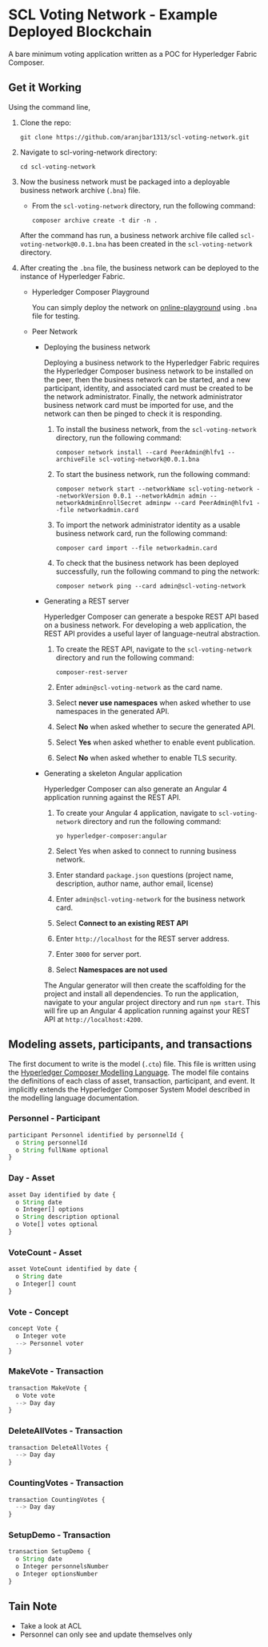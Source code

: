 # SCL Voting Network - Example Deployed Blockchain

A bare minimum voting application written as a POC for Hyperledger Fabric Composer.

## Get it Working ##
Using the command line,
1. Clone the repo:

    `git clone https://github.com/aranjbar1313/scl-voting-network.git`

2. Navigate to scl-voring-network directory:

    `cd scl-voting-network`

3. Now the business network must be packaged into a deployable business network archive (`.bna`) file.
    
    + From the `scl-voting-network` directory, run the following command:

        `composer archive create -t dir -n .`
    
    After the command has run, a business network archive file called `scl-voting-network@0.0.1.bna` has been created in the `scl-voting-network` directory.

4. After creating the `.bna` file, the business network can be deployed to the instance of Hyperledger Fabric.

    + Hyperledger Composer Playground

        You can simply deploy the network on [online-playground](https://composer-playground.mybluemix.net/) using `.bna` file for testing.
    
    + Peer Network

        - Deploying the business network

            Deploying a business network to the Hyperledger Fabric requires the Hyperledger Composer business network to be installed on the peer, then the business network can be started, and a new participant, identity, and associated card must be created to be the network administrator. Finally, the network administrator business network card must be imported for use, and the network can then be pinged to check it is responding.

            1. To install the business network, from the `scl-voting-network` directory, run the following command:

                ```
                composer network install --card PeerAdmin@hlfv1 --archiveFile scl-voting-network@0.0.1.bna
                ```
            
            2. To start the business network, run the following command:

                ```
                composer network start --networkName scl-voting-network --networkVersion 0.0.1 --networkAdmin admin --networkAdminEnrollSecret adminpw --card PeerAdmin@hlfv1 --file networkadmin.card
                ```
            3. To import the network administrator identity as a usable business network card, run the following command:

                ```
                composer card import --file networkadmin.card
                ```
            
            4. To check that the business network has been deployed successfully, run the following command to ping the network:

                ```
                composer network ping --card admin@scl-voting-network
                ```
        
        - Generating a REST server

            Hyperledger Composer can generate a bespoke REST API based on a business network. For developing a web application, the REST API provides a useful layer of language-neutral abstraction.

            1. To create the REST API, navigate to the `scl-voting-network` directory and run the following command:

                ```
                composer-rest-server
                ```

            2. Enter `admin@scl-voting-network` as the card name.

            3. Select **never use namespaces** when asked whether to use namespaces in the generated API.

            4. Select **No** when asked whether to secure the generated API.

            5. Select **Yes** when asked whether to enable event publication.

            6. Select **No** when asked whether to enable TLS security.
        
        - Generating a skeleton Angular application

            Hyperledger Composer can also generate an Angular 4 application running against the REST API.

            1. To create your Angular 4 application, navigate to `scl-voting-network` directory and run the following command:

                ```
                yo hyperledger-composer:angular
                ```
            
            2. Select Yes when asked to connect to running business network.

            3. Enter standard `package.json` questions (project name, description, author name, author email, license)

            4. Enter `admin@scl-voting-network` for the business network card.

            5. Select **Connect to an existing REST API**

            6. Enter `http://localhost` for the REST server address.

            7. Enter `3000` for server port.

            8. Select **Namespaces are not used**

            The Angular generator will then create the scaffolding for the project and install all dependencies. To run the application, navigate to your angular project directory and run `npm start`. This will fire up an Angular 4 application running against your REST API at `http://localhost:4200`.

## Modeling assets, participants, and transactions ##

The first document to write is the model (`.cto`) file. This file is written using the [Hyperledger Composer Modelling Language](https://hyperledger.github.io/composer/latest/reference/cto_language.html). The model file contains the definitions of each class of asset, transaction, participant, and event. It implicitly extends the Hyperledger Composer System Model described in the modelling language documentation.

### Personnel - Participant

```javascript
participant Personnel identified by personnelId {
  o String personnelId
  o String fullName optional
}
```

### Day - Asset ### 
```javascript
asset Day identified by date {
  o String date
  o Integer[] options
  o String description optional
  o Vote[] votes optional
}
```

### VoteCount - Asset ###

```javascript
asset VoteCount identified by date {
  o String date 
  o Integer[] count
}
```

### Vote - Concept ###
```javascript
concept Vote {
  o Integer vote
  --> Personnel voter
}
```

### MakeVote - Transaction ###
```javascript
transaction MakeVote {
  o Vote vote
  --> Day day
}
```

### DeleteAllVotes - Transaction ###
```javascript
transaction DeleteAllVotes {
  --> Day day 
}
```

### CountingVotes - Transaction ###
```javascript
transaction CountingVotes {
  --> Day day
}
```

### SetupDemo - Transaction ###
```javascript
transaction SetupDemo {
  o String date
  o Integer personnelsNumber
  o Integer optionsNumber
}
```

## Tain Note ##
 * Take a look at ACL
 * Personnel can only see and update themselves only
